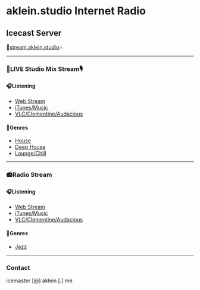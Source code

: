 # aklein.studio Internet Radio

## Icecast Server
🎵[stream.aklein.studio](https://stream.aklein.studio)🎶
<br>

---
### 🎹LIVE Studio Mix Stream🎙️
#### 🎧Listening
* [Web Stream](https://stream.aklein.studio/stream)
* [iTunes/Music](https://stream.aklein.studio/stream.m3u)
* [VLC/Clementine/Audacious](https://stream.aklein.studio/stream.xspf)

#### 🎼Genres
* [House](https://en.wikipedia.org/wiki/House_music)
* [Deep House](https://en.wikipedia.org/wiki/Deep_house)
* [Lounge/Chill](https://en.wikipedia.org/wiki/Lounge_music)
---
### 📻Radio Stream
#### 🎧Listening
* [Web Stream](https://stream.aklein.studio/radio)
* [iTunes/Music](https://stream.aklein.studio/radio.m3u)
* [VLC/Clementine/Audacious](https://stream.aklein.studio/radio.xspf)

#### 🎼Genres
* [Jazz](https://en.wikipedia.org/wiki/Jazz)

---
### Contact
icemaster [@] aklein [.] me
